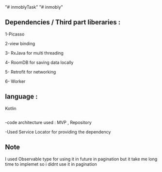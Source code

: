 "# inmoblyTask" 
"# inmobly" 


## Dependencies / Third part liberaries :

1-Picasso

2-view binding

3- RxJava for multi threading

4- RoomDB for saving data locally

5- Retrofit for networking 

6- Worker


## language :

Kotlin


##

-code architecture used : MVP , Repository 

-Used Service Locator for providing the dependency 


## Note

I used Observable type for using it in future in pagination but it take me long time to implemet so i didnt use it in pagination
